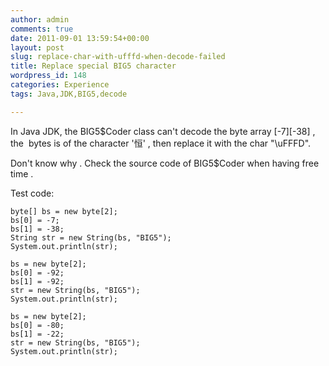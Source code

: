 ```yaml
---
author: admin
comments: true
date: 2011-09-01 13:59:54+00:00
layout: post
slug: replace-char-with-ufffd-when-decode-failed
title: Replace special BIG5 character
wordpress_id: 148
categories: Experience
tags: Java,JDK,BIG5,decode

---
```


In Java JDK, the BIG5$Coder class can't decode the byte array [-7][-38] , the  bytes is of the character '恒' , then replace it with the char "\uFFFD".

Don't know why . Check the source code of BIG5$Coder when having free time .



Test code:


	byte[] bs = new byte[2];
	bs[0] = -7;
	bs[1] = -38;
	String str = new String(bs, "BIG5");
	System.out.println(str);

	bs = new byte[2];
	bs[0] = -92;
	bs[1] = -92;
	str = new String(bs, "BIG5");
	System.out.println(str);

	bs = new byte[2];
	bs[0] = -80;
	bs[1] = -22;
	str = new String(bs, "BIG5");
	System.out.println(str);

